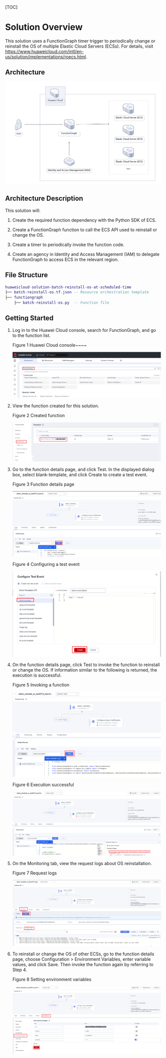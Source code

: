 [TOC]

**Solution Overview**
===============
This solution uses a FunctionGraph timer trigger to periodically change or reinstall the OS of multiple Elastic Cloud Servers (ECSs).
For details, visit https://www.huaweicloud.com/intl/en-us/solution/implementations/roecs.html.

**Architecture**
---------------
![Architecture](./document/batch-reinstall-os.png)

**Architecture Description**
---------------
This solution will:

1. Create the required function dependency with the Python SDK of ECS.

2. Create a FunctionGraph function to call the ECS API used to reinstall or change the OS.

3. Create a timer to periodically invoke the function code.

4. Create an agency in Identity and Access Management (IAM) to delegate FunctionGraph to access ECS in the relevant region.

**File Structure**
---------------
``` lua
huaweicloud-solution-batch-reinstall-os-at-scheduled-time
├── batch-reinstall-os.tf.json -- Resource orchestration template
├── functiongraph
    ├── batch-reinstall-os.py  -- Function file
```
**Getting Started**
---------------
1. Log in to the Huawei Cloud console, search for FunctionGraph, and go to the function list.

    Figure 1 Huawei Cloud console~~~~

    ![Huawei Cloud console](./document/readme-image-001.png)

2. View the function created for this solution.

    Figure 2 Created function
    
    ![Created function](./document/readme-image-002.png)

3. Go to the function details page, and click Test. In the displayed dialog box, select blank-template, and click Create to create a test event.

    Figure 3 Function details page
    
    ![Function details page](./document/readme-image-003.png)

    Figure 4 Configuring a test event
    
    ![Configuring a test event](./document/readme-image-004.png)

4. On the function details page, click Test to invoke the function to reinstall or change the OS. If information similar to the following is returned, the execution is successful.

    Figure 5 Invoking a function
    
    ![Invoking a function](./document/readme-image-005.png)

    Figure 6 Execution successful
    
    ![Execution successful](./document/readme-image-006.png)

5. On the Monitoring tab, view the request logs about OS reinstallation.

    Figure 7 Request logs
    
    ![Request logs](./document/readme-image-007.png)

6. To reinstall or change the OS of other ECSs, go to the function details page, choose Configuration > Environment Variables, enter variable values, and click Save. Then invoke the function again by referring to Step 4.

    Figure 8 Setting environment variables
    
    ![Setting environment variables](./document/readme-image-008.png)
